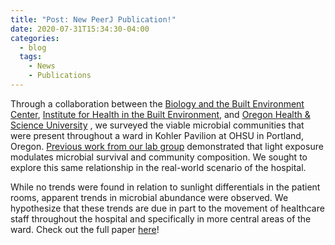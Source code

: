 ```yaml
---
title: "Post: New PeerJ Publication!"
date: 2020-07-31T15:34:30-04:00
categories:
  - blog
  tags:
    - News
    - Publications
---
```


Through a collaboration between the [Biology and the Built Environment Center](http://biobe.uoregon.edu), [Institute for Health in the Built Environment](http://ihbe.uoregon.edu), and [Oregon Health & Science University](https://www.ohsu.edu/) , we surveyed the viable microbial communities that were present throughout a ward in Kohler Pavilion at OHSU in Portland, Oregon. [Previous work from our lab group](https://microbiomejournal.biomedcentral.com/articles/10.1186/s40168-018-0559-4) demonstrated that light exposure modulates microbial survival and community composition. We sought to explore this same relationship in the real-world scenario of the hospital.

While no trends were found in relation to sunlight differentials in the patient rooms, apparent trends in microbial abundance were observed. We hypothesize that these trends are due in part to the movement of healthcare staff throughout the hospital and specifically in more central areas of the ward. Check out the full paper [here](https://peerj.com/articles/9580/)!
